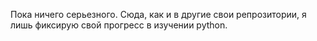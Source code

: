 Пока ничего серьезного. 
Сюда, как и в другие свои репрозитории, я лишь фиксирую свой прогресс в изучении python.
